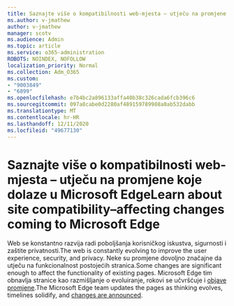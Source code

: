 ```yaml
---
title: Saznajte više o kompatibilnosti web-mjesta – utječu na promjene koje dolaze u Microsoft Edge
ms.author: v-jmathew
author: v-jmathew
manager: scotv
ms.audience: Admin
ms.topic: article
ms.service: o365-administration
ROBOTS: NOINDEX, NOFOLLOW
localization_priority: Normal
ms.collection: Adm_O365
ms.custom:
- "9003849"
- "6899"
ms.openlocfilehash: e7b4bc2a896133affa40b38c326cada6fcb396c6
ms.sourcegitcommit: 097a8cabe0d2280af489159789988a0ab532dabb
ms.translationtype: MT
ms.contentlocale: hr-HR
ms.lasthandoff: 12/11/2020
ms.locfileid: "49677130"
---
```

# <a name="learn-about-site-compatibilityaffecting-changes-coming-to-microsoft-edge"></a><span data-ttu-id="4452b-102">Saznajte više o kompatibilnosti web-mjesta – utječu na promjene koje dolaze u Microsoft Edge</span><span class="sxs-lookup"><span data-stu-id="4452b-102">Learn about site compatibility–affecting changes coming to Microsoft Edge</span></span>

<span data-ttu-id="4452b-103">Web se konstantno razvija radi poboljšanja korisničkog iskustva, sigurnosti i zaštite privatnosti.</span><span class="sxs-lookup"><span data-stu-id="4452b-103">The web is constantly evolving to improve the user experience, security, and privacy.</span></span> <span data-ttu-id="4452b-104">Neke su promjene dovoljno značajne da utječu na funkcionalnost postojećih stranica.</span><span class="sxs-lookup"><span data-stu-id="4452b-104">Some changes are significant enough to affect the functionality of existing pages.</span></span> <span data-ttu-id="4452b-105">Microsoft Edge tim obnavlja stranice kao razmišljanje o evoluiranje, rokovi se učvršćuje i [objave promjene](https://go.microsoft.com/fwlink/?linkid=2135534).</span><span class="sxs-lookup"><span data-stu-id="4452b-105">The Microsoft Edge team updates the pages as thinking evolves, timelines solidify, and [changes are announced](https://go.microsoft.com/fwlink/?linkid=2135534).</span></span>
